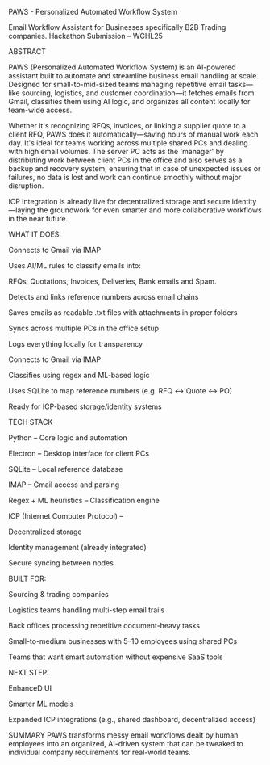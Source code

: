 PAWS - Personalized Automated Workflow System

Email Workflow Assistant for Businesses specifically B2B Trading companies.
Hackathon Submission – WCHL25

ABSTRACT
 
PAWS (Personalized Automated Workflow System) is an AI-powered assistant built to automate and streamline business email handling at scale. Designed for small-to-mid-sized teams managing repetitive email tasks—like sourcing, logistics, and customer coordination—it fetches emails from Gmail, classifies them using AI logic, and organizes all content locally for team-wide access.

Whether it's recognizing RFQs, invoices, or linking a supplier quote to a client RFQ, PAWS does it automatically—saving hours of manual work each day. It's ideal for teams working across multiple shared PCs and dealing with high email volumes.
The server PC acts as the 'manager' by distributing work between client PCs in the office and also serves as a backup and recovery system, ensuring that in case of unexpected issues or failures, no data is lost and work can continue smoothly without major disruption.

ICP integration is already live for decentralized storage and secure identity—laying the groundwork for even smarter and more collaborative workflows in the near future.

WHAT IT DOES:

Connects to Gmail via IMAP

Uses AI/ML rules to classify emails into:

RFQs, Quotations, Invoices, Deliveries, Bank emails and Spam.

Detects and links reference numbers across email chains

Saves emails as readable .txt files with attachments in proper folders

Syncs across multiple PCs in the office setup

Logs everything locally for transparency

Connects to Gmail via IMAP

Classifies using regex and ML-based logic

Uses SQLite to map reference numbers (e.g. RFQ ↔ Quote ↔ PO)

Ready for ICP-based storage/identity systems

TECH STACK

Python – Core logic and automation

Electron – Desktop interface for client PCs

SQLite – Local reference database

IMAP – Gmail access and parsing

Regex + ML heuristics – Classification engine

ICP (Internet Computer Protocol) –

Decentralized storage

Identity management (already integrated)

Secure syncing between nodes

BUILT FOR:

Sourcing & trading companies

Logistics teams handling multi-step email trails

Back offices processing repetitive document-heavy tasks

Small-to-medium businesses with 5–10 employees using shared PCs

Teams that want smart automation without expensive SaaS tools

NEXT STEP:

EnhanceD UI

Smarter ML models

Expanded ICP integrations (e.g., shared dashboard, decentralized access)

SUMMARY
PAWS transforms messy email workflows dealt by human employees into an organized, AI-driven system that can be tweaked to individual company requirements for real-world teams. 
